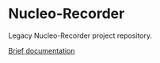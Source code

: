 # Nucleo-Recorder
Legacy Nucleo-Recorder project repository.

[Brief documentation](docs/step%202.pdf)
